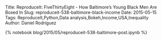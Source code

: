Title: ReproduceIt: FiveThirtyEight - How Baltimore’s Young Black Men Are Boxed In
Slug: reproduceit-538-baltimore-black-income
Date: 2015-05-15
Tags: ReproduceIt,Python,Data analysis,Bokeh,Income,USA,Inequality
Author: Daniel Rodriguez

{% notebook blog/2015/05/reproduceit-538-baltimore-post.ipynb %}
